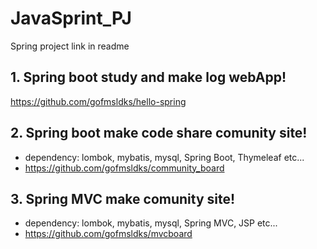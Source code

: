 # JavaSprint_PJ
 Spring project link in readme 


## 1. Spring boot study and make log webApp!
https://github.com/gofmsldks/hello-spring

## 2. Spring boot make code share comunity site!
* dependency: lombok, mybatis, mysql, Spring Boot, Thymeleaf etc...
* https://github.com/gofmsldks/community_board


## 3. Spring MVC make comunity site!
* dependency: lombok, mybatis, mysql, Spring MVC, JSP etc...
* https://github.com/gofmsldks/mvcboard

